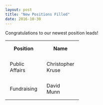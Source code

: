 ```yaml
---
layout: post
title: "New Positions Filled"
date: 2016-10-30
---
```

<p class="grey-text text-darken-3 lighten-3 col s12 m6">
Congratulations to our newest position leads!<br/></p>
<style>
th, td {
    padding: 15px;
}
</style>
<body>
<table>
  <tr>
    <th style="width:80">Position</th>
    <th style="width:80">Name</th> 
  </tr>
  <tr>
    <td>Public Affairs</td>
    <td>Christopher Kruse</td>
  </tr>
  <tr>
    <td>Fundraising</td>
    <td>David Munn</td>
  </tr>
</table>
</body>
